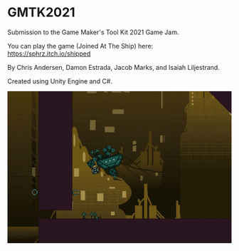 # GMTK2021
 Submission to the Game Maker's Tool Kit 2021 Game Jam.

You can play the game (Joined At The Ship) here: https://sphrz.itch.io/shipped

By Chris Andersen, Damon Estrada, Jacob Marks, and Isaiah Liljestrand.

Created using Unity Engine and C#.

![alt text](screenshot.jpg "Gameplay Screenshot.")
